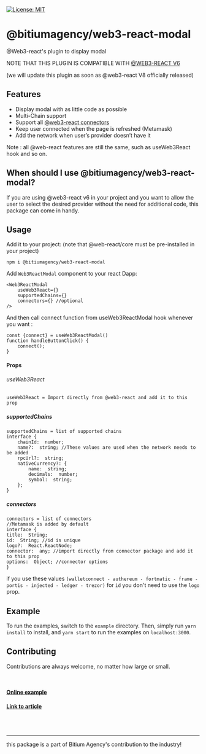 
[![License: MIT](https://img.shields.io/badge/License-MIT-yellow.svg)](https://opensource.org/licenses/MIT)


# @bitiumagency/web3-react-modal
@Web3-react's plugin to display modal

NOTE THAT THIS PLUGIN IS COMPATIBLE WITH [@WEB3-REACT V6](https://github.com/NoahZinsmeister/web3-react/tree/v6)

(we will update this plugin as soon as @web3-react V8 officially released)

## Features

 - Display modal with as little code as possible
 - Multi-Chain support
 - Support all [@web3-react connectors](https://github.com/NoahZinsmeister/web3-react/tree/v6/docs/connectors)
 - Keep user connected when the page is refreshed (Metamask)
 - Add the network when user’s provider doesn’t have it


Note : all @web-react features are still the same, such as useWeb3React hook and so on.

## When should I use @bitiumagency/web3-react-modal?

If you are using @web3-react v6  in your project and you want to allow the user to select the desired provider without the need for additional code, this package can come in handy.

## Usage
Add it to your project: (note that @web-react/core must be pre-installed in your project)

    npm i @bitiumagency/web3-react-modal
Add  `Web3ReactModal` component to your react Dapp:

    <Web3ReactModal
	    useWeb3React={}
	    supportedChains={}
	    connectors={} //optional
	/>
And then call connect function from useWeb3ReactModal hook whenever you want :

    const {connect} = useWeb3ReactModal()
    function handleButtonClick() {
	    connect();
    }

#### Props
###### useWeb3React
    useWeb3React = Import directly from @web3-react and add it to this prop
##### supportedChains
    supportedChains = list of supported chains
    interface {
	    chainId:  number;
	    name?:  string; //These values are used when the network needs to be added
	    rpcUrl?:  string;
	    nativeCurrency?: {
		    name:  string;
		    decimals:  number;
		    symbol:  string;
	    };
    }
##### connectors

    connectors = list of connectors
    //Metamask is added by default
    interface {
	title:  String;
	id:  String; //id is unique
	logo?:  React.ReactNode;
	connector:  any; //import directly from connector package and add it to this prop
	options:  Object; //connector options
	}
if you use these values ```(walletconnect - authereum - fortmatic - frame - portis - injected - ledger - trezor)``` for ```id``` you don't need to use the ```logo``` prop.

## Example
To run the examples, switch to the `example` directory. Then, simply run `yarn install` to install, and `yarn start` to run the examples on `localhost:3000`.

## Contributing
Contributions are always welcome, no matter how large or small.




<br/>


#### [Online example](#)
#### [Link to article](#)
		
<br/>
<br/>


----
this package is a part of Bitium Agency's contribution to the industry!
